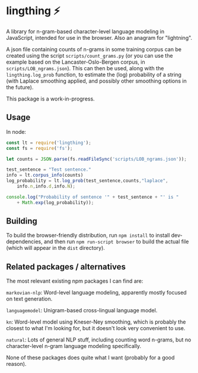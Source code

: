 # lingthing ⚡

A library for n-gram-based character-level language modeling in JavaScript,
intended for use in the browser.  Also an anagram for "lightning".

A json file containing counts of n-grams in some training corpus can be
created using the script `scripts/count_grams.py` (or you can use the
example based on the Lancaster-Oslo-Bergen corpus, in 
`scripts/LOB_ngrams.json`).  This can then be
used, along with the `lingthing.log_prob` function, to estimate
the (log) probability of a string (with Laplace smoothing applied, and
possibly other smoothing options in the future).

This package is a work-in-progress.

## Usage
In node:
```javascript
const lt = require('lingthing');
const fs = require('fs');

let counts = JSON.parse(fs.readFileSync('scripts/LOB_ngrams.json'));

test_sentence = "Test sentence."
info = lt.corpus_info(counts)
log_probability = lt.log_prob(test_sentence,counts,"laplace",
    info.n,info.d,info.N);

console.log("Probability of sentence '" + test_sentence + "' is " 
    + Math.exp(log_probability));
```

## Building
To build the browser-friendly distribution, run `npm install` to
install dev-dependencies, and then run `npm run-script browser` to build
the actual file (which will appear in the `dist` directory).

## Related packages / alternatives
The most relevant existing npm packages I can find are:

`markovian-nlp`: Word-level language modeling, apparently mostly focused on text generation.

`languagemodel`: Unigram-based cross-lingual language model.

`kn`: Word-level model using Kneser-Ney smoothing, which is probably the closest to what I'm looking for, but it doesn't look very convenient to use.

`natural`: Lots of general NLP stuff, including counting word n-grams, but no character-level n-gram language modeling specifically.

None of these packages does quite what I want (probably for a good
reason).
